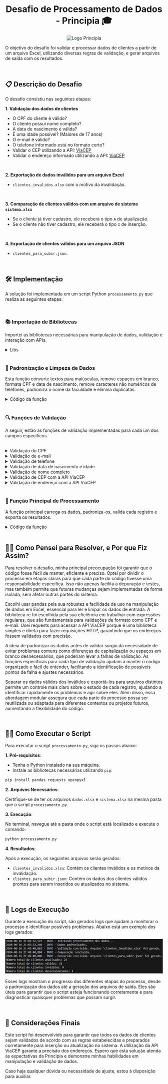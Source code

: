 <h1 align='center'>Desafio de Processamento de Dados - Principia 🎓</h1>

<p align="center">
  <img src="https://c5gwmsmjx1.execute-api.us-east-1.amazonaws.com/prod/dados_processo_seletivo/logo_empresa/147549/principia.jpg" alt="Logo Principia">
</p>

O objetivo do desafio foi validar e processar dados de clientes a partir de um arquivo Excel, utilizando diversas regras de validação, e gerar arquivos de saída com os resultados.

<br>

## 📋 Descrição do Desafio

O desafio consistiu nas seguintes etapas:

**1. Validação dos dados de clientes**

- O CPF do cliente é válido?
- O cliente possui nome completo?
- A data de nascimento é válida?
- É uma idade possível? (Maiores de 17 anos)
- O e-mail é válido?
- O telefone informado está no formato certo?
- Validar o CEP utilizando a API: [ViaCEP](https://viacep.com.br/)
- Validar o endereço informado utilizando a API: [ViaCEP](https://viacep.com.br/)

<br>

**2. Exportação de dados inválidos para um arquivo Excel**

- `clientes_invalidos.xlsx` com o motivo da invalidação.

<br>

**3. Comparação de clientes válidos com um arquivo de sistema `sistema.xlsx`**

- Se o cliente já tiver cadastro, ele receberá o tipo `A` de atualização.
- Se o cliente não tiver cadastro, ele receberá o tipo `I` de inserção.

<br>

**4. Exportação de clientes válidos para um arquivo JSON**

- `clientes_para_subir.json`.

<br>

## 🛠 Implementação

A solução foi implementada em um script Python `processamento.py` que realiza as seguintes etapas:

<br>

### 📚 Importação de Bibliotecas

Importei as bibliotecas necessárias para manipulação de dados, validação e interação com APIs.

<details>
<summary>Libs</summary>

```python
import pandas as pd
import re
import requests
from datetime import datetime
import json
import logging
```
</details>

<br>

### 🔧 Padronização e Limpeza de Dados

Esta função converte textos para maiúsculas, remove espaços em branco, formata CPF e data de nascimento, remove caracteres não numéricos de telefones, padroniza o nome da faculdade e elimina duplicatas.

<details>
  <summary>Código da função</summary>

```python
# Função para padronizar e limpar os dados
def padronizar_e_limpar_dados(df):
    """
    Padroniza e limpa os dados do DataFrame.
    """
    df['NOME'] = df['NOME'].str.upper().str.strip()
    df['Endereço'] = df['Endereço'].str.upper().str.strip()
    df['Bairro'] = df['Bairro'].str.upper().str.strip()
    df['Cidade'] = df['Cidade'].str.upper().str.strip()
    df['Estado'] = df['Estado'].str.upper().str.strip()
    df['Curso'] = df['Curso'].str.upper().str.strip()
    df['CPF'] = df['CPF'].apply(lambda x: re.sub(r'\D', '', str(x)).zfill(11)).str.strip()
    df['Data de Nascimento'] = pd.to_datetime(df['Data de Nascimento'], errors='coerce').dt.strftime('%Y-%m-%d').str.strip()
    df['Telefone'] = df['Telefone'].apply(lambda x: re.sub(r'\D', '', str(x)).strip())
    df['Faculdade'] = df['Faculdade'].str.lower().str.strip()
    df['CEP'] = df['CEP'].apply(lambda x: re.sub(r'\D', '', str(x)).zfill(8)).str.strip()
    df = df.drop_duplicates()
    return df
```
</details>

<br>

### 🔍 Funções de Validação

A seguir, estão as funções de validação implementadas para cada um dos campos específicos.

<br>

<details>
<summary>Validação do CPF</summary>

```python
# Função para validar CPF
def validar_cpf(cpf):
    """
    Valida se o CPF é válido usando dígitos verificadores.
    """
    cpf = re.sub(r'\D', '', str(cpf)).zfill(11)
    if len(cpf) != 11:
        return False
    if cpf in [cpf[0] * 11 for _ in range(10)]:
        return False
    for i in range(9, 11):
        value = sum((int(cpf[num]) * ((i+1) - num) for num in range(0, i)))
        digit = ((value * 10) % 11) % 10
        if digit != int(cpf[i]):
            return False
    return True
```
</details>

<details>
<summary>Validação de e-mail</summary>

```python
# Função para validar email
def validar_email(email):
    """
    Verifica se o e-mail está no formato correto usando expressões regulares
    """
    pattern = r'^[\w\.-]+@[\w\.-]+\.\w+$'
    return re.match(pattern, email) is not None
```
</details>

<details>
<summary>Validação de telefone</summary>

```python
# Função para validar telefone
def validar_telefone(telefone):
    """
    Verifica se o telefone está no formato correto (10 ou 11 dígitos)
    """
    return re.match(r'^\d{10,11}$', str(telefone)) is not None
```
</details>

<details>
<summary>Validação de data de nascimento e idade</summary>

```python
# Função para validar a data de nascimento e idade
def validar_data_nascimento(data_nascimento):
    """
    Verifica se a data é válida e se a pessoa tem mais de 17 anos
    """
    try:
        data = datetime.strptime(data_nascimento, '%Y-%m-%d')
        idade = (datetime.now() - data).days // 365
        return idade >= 18
    except ValueError:
        return False
```
</details>

<details>
<summary>Validação de nome completo</summary>

```python
# Função para validar nome completo
def validar_nome_completo(nome):
    """
    Verifica se o nome é composto por pelo menos duas palavras
    """
    return len(nome.split()) >= 2
```
</details>

<details>
<summary>Validação de CEP com a API ViaCEP</summary>

```python
# Função para validar CEP utilizando a API ViaCEP
def validar_cep(cep):
    """
    Valida o CEP utilizando a API ViaCEP
    """
    cep = re.sub(r'\D', '', str(cep))
    try:
        response = requests.get(f'https://viacep.com.br/ws/{cep}/json/')
        if response.status_code == 200:
            data = response.json()
            if data.get('erro'):
                return False, {}
            return True, data
        return False, {}
    except requests.RequestException as e:
        logging.error(f"Erro ao validar CEP: {e}")
        return False, {}
```
</details>

<details>
<summary>Validação de endereço com a API ViaCEP</summary>

```python
# Função para validar endereço utilizando os dados da API ViaCEP
def validar_endereco(data, endereco, bairro, cidade, estado):
    """
    Valida o endereço com base nos dados retornados pela API ViaCEP
    """
    return (data.get('logradouro', '').upper() in endereco and
            data.get('bairro', '').upper() == bairro and
            data.get('localidade', '').upper() == cidade and
            data.get('uf', '').upper() == estado)
```
</details>

<br>

### 🧩 Função Principal de Processamento

A função principal carrega os dados, padroniza-os, valida cada registro e exporta os resultados.

<details>
  <summary>Código da função</summary>

```python
# Função principal de processamento
def processar_dados():
    logging.info("Iniciando processamento dos dados...")

    # Carregar e padronizar os dados
    caminho_arquivo = 'dados.xlsx'
    try:
        df = pd.read_excel(caminho_arquivo)
    except FileNotFoundError as e:
        logging.error(f"Erro ao carregar o arquivo: {e}")
        return
    
    df_limpo = padronizar_e_limpar_dados(df)
    logging.info("Dados padronizados.")

    # Validar os dados
    clientes_validos = []
    clientes_invalidos = []
    clientes_desconsiderados = []

    for index, row in df_limpo.iterrows():
        motivos_invalidos = []

        if not validar_cpf(row['CPF']):
            motivos_invalidos.append("CPF inválido")
        if not validar_nome_completo(row['NOME']):
            motivos_invalidos.append("Nome incompleto")
        if not validar_data_nascimento(row['Data de Nascimento']):
            motivos_invalidos.append("Data de nascimento inválida ou idade menor que 18")
        if not validar_email(row['Email']):
            motivos_invalidos.append("Email inválido")
        if not validar_telefone(row['Telefone']):
            motivos_invalidos.append("Telefone inválido")
        cep_valido, data_cep = validar_cep(row['CEP'])
        if not cep_valido:
            motivos_invalidos.append("CEP inválido")
        elif not validar_endereco(data_cep, row['Endereço'], row['Bairro'], row['Cidade'], row['Estado']):
            motivos_invalidos.append("Endereço não corresponde ao CEP")

        if motivos_invalidos:
            row['Motivo'] = ", ".join(motivos_invalidos)
            clientes_invalidos.append(row)
        else:
            clientes_validos.append(row)

    df_clientes_validos = pd.DataFrame(clientes_validos)
    df_clientes_invalidos = pd.DataFrame(clientes_invalidos)

    df_clientes_invalidos.to_excel('clientes_invalidos.xlsx', index=False)
    logging.info("Validação concluída. Arquivo 'clientes_invalidos.xlsx' foi gerado.")

    # Comparar com o sistema
    sistema_path = 'sistema.xlsx'
    try:
        df_sistema = pd.read_excel(sistema_path)
    except FileNotFoundError as e:
        logging.error(f"Erro ao carregar o arquivo do sistema: {e}")
        return

    if not df_clientes_validos.empty:
        df_clientes_validos['CPF'] = df_clientes_validos['CPF'].apply(lambda x: re.sub(r'\D', '', str(x)).zfill(11))
        df_sistema['cpf'] = df_sistema['cpf'].apply(lambda x: re.sub(r'\D', '', str(x)).zfill(11))
        df_clientes_validos['TIPO'] = 'I'
        df_clientes_validos.loc[df_clientes_validos['CPF'].isin(df_sistema['cpf']), 'TIPO'] = 'A'
        logging.info("Comparação concluída.")

        # Converter para JSON
        def converter_para_json(df):
            clientes = []
            for index, row in df.iterrows():
                cliente = {
                    "id": f"{row['Faculdade']}-{row['CPF']}",
                    "agrupador": row['Faculdade'],
                    "tipoPessoa": "FISICA",
                    "nome": row['NOME'],
                                        "cpf": row['CPF'],
                    "dataNascimento": row['Data de Nascimento'],
                    "tipo": row['TIPO'],
                    "enderecos": [
                        {
                            "cep": row['CEP'],
                            "logradouro": row['Endereço'],
                            "bairro": row['Bairro'],
                            "cidade": row['Cidade'],
                            "numero": str(row['Numero']),
                            "uf": row['Estado']
                        }
                    ],
                    "emails": [
                        {
                            "email": row['Email']
                        }
                    ],
                    "telefones": [
                        {
                            "tipo": "CELULAR",
                            "ddd": row['Telefone'][:2],
                            "telefone": row['Telefone'][2:]
                        }
                    ],
                    "informacoesAdicionais": [
                        {
                            "campo": "cpf_aluno",
                            "linha": index + 2,
                            "coluna": 2,
                            "valor": row['CPF']
                        },
                        {
                            "campo": "registro_aluno",
                            "linha": index + 2,
                            "coluna": 12,
                            "valor": str(row['RA'])
                        },
                        {
                            "campo": "nome_aluno",
                            "linha": index + 2,
                            "coluna": 1,
                            "valor": row['NOME']
                        }
                    ]
                }
                clientes.append(cliente)
            return clientes

        clientes_json = converter_para_json(df_clientes_validos)

        output_json_path = 'clientes_para_subir.json'
        with open(output_json_path, 'w', encoding='utf-8') as f:
            json.dump(clientes_json, f, ensure_ascii=False, indent=4)

        logging.info("Conversão concluída. Arquivo 'clientes_para_subir.json' foi gerado.")
    else:
        logging.info("Nenhum cliente válido encontrado para comparação e exportação.")
        
    # Exibir resultados finais
    total_clientes = len(df)
    total_validos = len(df_clientes_validos)
    total_invalidos = len(df_clientes_invalidos)
    total_desconsiderados = total_clientes - total_validos - total_invalidos

    print(f"Número total de clientes analisados: {total_clientes}")
    print(f"Número total de clientes válidos: {total_validos}")
    print(f"Número total de clientes inválidos: {total_invalidos}")
    print(f"Número total de clientes desconsiderados: {total_desconsiderados}")

if __name__ == "__main__":
    processar_dados()
```
</details>

<br>

## 🧑‍💻 Como Pensei para Resolver, e Por que Fiz Assim?

Para resolver o desafio, minha principal preocupação foi garantir que o código fosse fácil de manter, eficiente e preciso. Optei por dividir o processo em etapas claras para que cada parte do código tivesse uma responsabilidade específica. Isso não apenas facilita a depuração e testes, mas também permite que futuras mudanças sejam implementadas de forma isolada, sem afetar outras partes do sistema.

Escolhi usar pandas pela sua robustez e facilidade de uso na manipulação de dados em Excel, essencial para ler e limpar os dados de entrada. A biblioteca re foi escolhida pela sua eficiência em trabalhar com expressões regulares, que são fundamentais para validações de formato como CPF e e-mail. Usei requests para acessar a API ViaCEP porque é uma biblioteca simples e direta para fazer requisições HTTP, garantindo que os endereços fossem validados com precisão.

A ideia de padronizar os dados antes de validar surgiu da necessidade de evitar problemas comuns como diferenças de capitalização ou espaços em branco desnecessários, que poderiam levar a falhas de validação. As funções específicas para cada tipo de validação ajudam a manter o código organizado e fácil de entender, facilitando a identificação de possíveis pontos de falha e ajustes necessários.

Separar os dados válidos dos inválidos e exportá-los para arquivos distintos permite um controle mais claro sobre o estado de cada registro, ajudando a identificar rapidamente os problemas e agir sobre eles. Além disso, essa abordagem modular assegura que cada parte do processo possa ser reutilizada ou adaptada para diferentes contextos ou projetos futuros, aumentando a flexibilidade do código.

<br>

## 🏃‍♂️ Como Executar o Script

Para executar o script `processamento.py`, siga os passos abaixo:

**1. Pré-requisitos**:

- Tenha o Python instalado na sua máquina.
- Instale as bibliotecas necessárias utilizando `pip`:

```bash
pip install pandas requests openpyxl
```

**2. Arquivos Necessários**:

Certifique-se de ter os arquivos `dados.xlsx` e `sistema.xlsx` na mesma pasta que o script `processamento.py`.

**3. Execução**:

No terminal, navegue até a pasta onde o script está localizado e execute o comando:

```bash
python processamento.py
```

**4. Resultados**:
   
Após a execução, os seguintes arquivos serão gerados:

- `clientes_invalidos.xlsx`: Contém os clientes inválidos e os motivos da invalidação.
- `clientes_para_subir.json`: Contém os dados dos clientes válidos prontos para serem inseridos ou atualizados no sistema.

<br>


## 📜 Logs de Execução

Durante a execução do script, são gerados logs que ajudam a monitorar o processo e identificar possíveis problemas. Abaixo está um exemplo dos logs gerados:

<img src="/logs.png">

Esses logs mostram o progresso das diferentes etapas do processo, desde a padronização dos dados até a geração dos arquivos de saída. Eles são úteis para garantir que o script esteja funcionando corretamente e para diagnosticar quaisquer problemas que possam surgir.

<br>


## 🤝 Considerações Finais

Este script foi desenvolvido para garantir que todos os dados de clientes sejam validados de acordo com as regras estabelecidas e preparados corretamente para inserção ou atualização no sistema. A utilização da API ViaCEP garante a precisão dos endereços. Espero que esta solução atenda às expectativas da Principia e demonstre minhas habilidades em manipulação e validação de dados.

Caso haja qualquer dúvida ou necessidade de ajuste, estou à disposição para auxiliar.